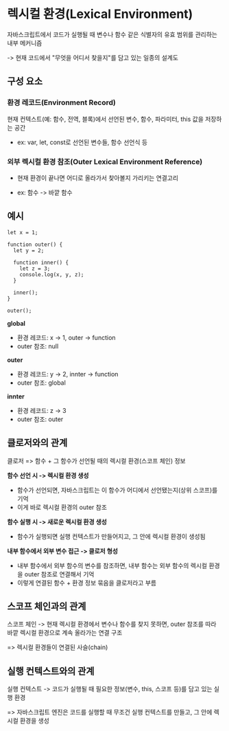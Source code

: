 # 렉시컬 환경(Lexical Environment)

자바스크립트에서 코드가 실행될 때 변수나 함수 같은 식별자의 유효 범위를 관리하는 내부 메커니즘

-> 현재 코드에서 "무엇을 어디서 찾을지"를 담고 있는 일종의 설계도

## 구성 요소

### 환경 레코드(Environment Record)

현재 컨텍스트(예: 함수, 전역, 블록)에서 선언된 변수, 함수, 파라미터, this 값을 저장하는 공간

- ex: var, let, const로 선언된 변수들, 함수 선언식 등

### 외부 렉시컬 환경 참조(Outer Lexical Environment Reference)

- 현재 환경이 끝나면 어디로 올라가서 찾아볼지 가리키는 연결고리

-  ex: 함수 -> 바깥 함수

## 예시

```
let x = 1;

function outer() {
  let y = 2;

  function inner() {
    let z = 3;
    console.log(x, y, z);
  }

  inner();
}

outer();
```

**global**
 - 환경 레코드: 	x -> 1, outer -> function
 - outer 참조: null

**outer**
  - 환경 레코드: y -> 2, innter -> function
  - outer 참조: global

**innter**
  - 환경 레코드: z -> 3
  - outer 참조: outer

## 클로저와의 관계

클로저 => 함수 + 그 함수가 선언될 때의 렉시컬 환경(스코프 체인) 정보

**함수 선언 시 -> 렉시컬 환경 생성**
- 함수가 선언되면, 자바스크립트는 이 함수가 어디에서 선언됐는지(상위 스코프)를 기억
- 이게 바로 렉시컬 환경의 outer 참조

**함수 실행 시 -> 새로운 렉시컬 환경 생성**
- 함수가 실행되면 실행 컨텍스트가 만들어지고, 그 안에 렉시컬 환경이 생성됨

**내부 함수에서 외부 변수 접근 -> 클로저 형성**
- 내부 함수에서 외부 함수의 변수를 참조하면, 내부 함수는 외부 함수의 렉시컬 환경을 outer 참조로 연결해서 기억
- 이렇게 연결된 함수 + 환경 정보 묶음을 클로저라고 부름

## 스코프 체인과의 관계

스코프 체인 -> 현재 렉시컬 환경에서 변수나 함수를 찾지 못하면, outer 참조를 따라 바깥 렉시컬 환경으로 계속 올라가는 연결 구조

=> 렉시컬 환경들이 연결된 사슬(chain)

## 실행 컨텍스트와의 관계

실행 컨텍스트 -> 코드가 실행될 때 필요한 정보(변수, this, 스코프 등)를 담고 있는 실행 환경

=> 자바스크립트 엔진은 코드를 실행할 때 무조건 실행 컨텍스트를 만들고, 그 안에 렉시컬 환경을 생성
